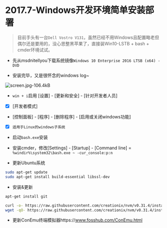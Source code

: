 # 2017.7-Windows开发环境简单安装部署

> 目前手头有一台`Dell Vostro V131`，虽然已经不用Windows且配置略老但偶尔还是要用的，没心思整黑苹果了，直接装Win10-LSTB + bash + cmder环境试试。

- 先从msdnitellyou下载系统镜像`Windows 10 Enterprise 2016 LTSB (x64) - DVD`

- 安装完毕，又是很怀念的windows log~

![screen.jpg-106.4kB][1]

- `win + i`启用 [设置] - [更新和安全] - [针对开发者人员]
- [x] [开发者模式]

- [控制面板] - [程序] - [删除程序] - [启用或关闭windows功能]
- [x] `适用于Linux的windows子系统`

- 启动`bash.exe`安装

- 安装cmder，修改[Settings] - [Startup] - [Command line] = `%windir%\system32\bash.exe ~ -cur_console:p:n`

- 更新Ubuntu系统

```bash
sudo apt-get update
sudo apt-get install build-essential libssl-dev  
```

- 安装&更新

```bash
apt-get install git

curl -o- https://raw.githubusercontent.com/creationix/nvm/v0.31.4/install.sh | bash  
wget -qO- https://raw.githubusercontent.com/creationix/nvm/v0.31.4/install.sh | bash  

```

- 更新ConEmu终端模拟器https://www.fosshub.com/ConEmu.html



  [1]: http://static.zybuluo.com/szy0syz/zul0h8envd7e14vl6j5dboss/screen.jpg
  
